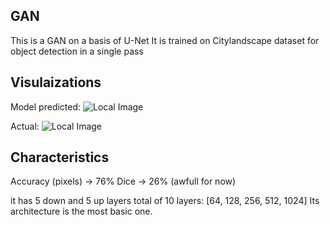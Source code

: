 ## GAN 
This is a GAN on a basis of U-Net
It is trained on Citylandscape dataset for object detection in a single pass

## Visulaizations
Model predicted:
![Local Image](./saved_images/pred_random)

Actual:
![Local Image](./saved_images/true_random)

## Characteristics
Accuracy (pixels) -> 76%
Dice -> 26% (awfull for now)

it has 5 down and 5 up layers total of 10 layers:
[64, 128, 256, 512, 1024]
Its architecture is the most basic one.

